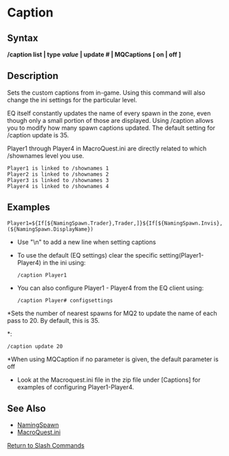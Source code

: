 # Caption

## Syntax

**/caption list \| type** _**value**_ **\| update \# \| MQCaptions \[ on \| off \]**

## Description

Sets the custom captions from in-game. Using this command will also change the ini settings for the particular level.

EQ itself constantly updates the name of every spawn in the zone, even though only a small portion of those are displayed. Using /caption allows you to modify how many spawn captions updated. The default setting for /caption update is 35.

Player1 through Player4 in MacroQuest.ini are directly related to which /shownames level you use.

```text
Player1 is linked to /shownames 1
Player2 is linked to /shownames 2
Player3 is linked to /shownames 3
Player4 is linked to /shownames 4
```

## Examples

```text
Player1=${If[${NamingSpawn.Trader},Trader,]}${If[${NamingSpawn.Invis},(${NamingSpawn.DisplayName})
```

* Use "\n" to add a new line when setting captions
* To use the default \(EQ settings\) clear the specific setting\(Player1-Player4\) in the ini using:

  ```text
  /caption Player1
  ```

* You can also configure Player1 - Player4 from the EQ client using:

  ```text
  /caption Player# configsettings
  ```

\*Sets the number of nearest spawns for MQ2 to update the name of each pass to 20. By default, this is 35.

\*:

```text
/caption update 20
```

\*When using MQCaption if no parameter is given, the default parameter is off

* Look at the Macroquest.ini file in the zip file under \[Captions\] for examples of configuring Player1-Player4.

## See Also

* [NamingSpawn](../../documentation/namingspawn.md)
* [MacroQuest.ini](../../documentation/macroquest.ini.md)

[Return to Slash Commands](./)

